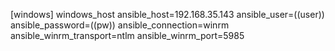 [windows]
windows_host ansible_host=192.168.35.143 ansible_user=((user)) ansible_password=((pw)) ansible_connection=winrm ansible_winrm_transport=ntlm ansible_winrm_port=5985 
